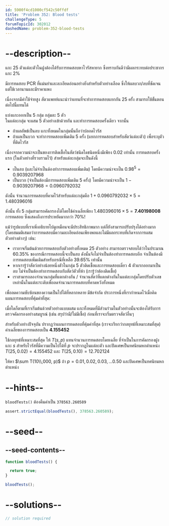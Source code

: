```yaml
---
id: 5900f4cd1000cf542c50ffdf
title: 'Problem 352: Blood tests'
challengeType: 5
forumTopicId: 302012
dashedName: problem-352-blood-tests
---
```


# --description--

แกะ 25 ตัวแต่ละตัวในฝูงต้องได้รับการทดสอบหาไวรัสหายาก ซึ่งทราบกันดีว่ามีผลกระทบต่อประชากรแกะ 2%

มีการทดสอบ PCR ที่แม่นยำและละเอียดอ่อนอย่างยิ่งสำหรับตัวอย่างเลือด ซึ่งให้ผลบวก/ลบที่ชัดเจน แต่ใช้เวลานานและมีราคาแพง

เนื่องจากมีค่าใช้จ่ายสูง สัตวแพทย์แนะนำว่าแทนที่จะทำการทดสอบแยกกัน 25 ครั้ง สามารถใช้ขั้นตอนต่อไปนี้แทนได้

แบ่งแกะออกเป็น 5 กลุ่ม กลุ่มละ 5 ตัว  
ในแต่ละกลุ่ม จะผสม 5 ตัวอย่างเข้าด้วยกัน และทำการทดสอบครั้งเดียว จากนั้น

- ถ้าผลลัพธ์เป็นลบ แกะทั้งหมดในกลุ่มนั้นถือว่าปลอดไวรัส
- ถ้าผลเป็นบวก จะทำการทดสอบเพิ่มเติม 5 ครั้ง (แยกการทดสอบสำหรับสัตว์แต่ละตัว) เพื่อระบุตัวที่ติดไวรัส

เนื่องจากความน่าจะเป็นของการติดเชื้อในสัตว์ชนิดใดชนิดหนึ่งมีเพียง 0.02 เท่านั้น การทดสอบครั้งแรก (ในตัวอย่างที่รวบรวมไว้) สำหรับแต่ละกลุ่มจะเป็นดังนี้

- เป็นลบ (และไม่จำเป็นต้องทำการทดสอบเพิ่มเติม) โดยมีความน่าจะเป็น ${0.98}^5 = 0.9039207968$
- เป็นบวก (จำเป็นต้องมีการทดสอบเพิ่มเติม 5 ครั้ง) โดยมีความน่าจะเป็น $1 - 0.9039207968 = 0.0960792032$

ดังนั้น จำนวนการทดสอบที่คาดไว้สำหรับแต่ละกลุ่มคือ $1 + 0.0960792032 × 5 = 1.480396016$

ดังนั้น ทั้ง 5 กลุ่มสามารถคัดกรองได้โดยใช้ค่าเฉลี่ยเพียง $1.480396016 × 5 = \mathbf{7.40198008}$ การทดสอบ ซึ่งแสดงถึงการประหยัดมากกว่า 70%!

แม้ว่ารูปแบบที่เราเพิ่งอธิบายไปดูเหมือนจะมีประสิทธิภาพมาก แต่ก็ยังสามารถปรับปรุงได้อย่างมาก (โดยสมมติเสมอว่าการทดสอบมีความละเอียดอ่อนเพียงพอและไม่มีผลกระทบที่เกิดจากการผสมตัวอย่างต่างๆ) เช่น:

- เราอาจเริ่มต้นด้วยการทดสอบกับตัวอย่างทั้งหมด 25 ตัวอย่าง สามารถตรวจสอบได้ว่าในประมาณ 60.35% ของกรณีการทดสอบนี้จะเป็นลบ ดังนั้นจึงไม่จำเป็นต้องทำการทดสอบอีก จำเป็นต้องมีการทดสอบเพิ่มเติมสำหรับกรณีที่เหลือ 39.65% เท่านั้น
- หากเรารู้ว่าสัตว์อย่างน้อยหนึ่งตัวในกลุ่ม 5 ตัวติดเชื้อและการทดสอบเดี่ยว 4 ตัวแรกออกมาเป็นลบ ไม่จำเป็นต้องทำการทดสอบกับสัตว์ตัวที่ห้า (เรารู้ว่าต้องติดเชื้อ)
- เราสามารถลองจำนวนกลุ่มที่แตกต่างกัน / จำนวนสัตว์ที่แตกต่างกันในแต่ละกลุ่มโดยปรับตัวเลขเหล่านั้นในแต่ละระดับเพื่อลดจำนวนการทดสอบที่คาดหวังทั้งหมด

เพื่อลดความซับซ้อนของความเป็นไปได้ที่หลากหลาย มีข้อจำกัด ประการหนึ่งที่เรากำหนดไว้เมื่อคิดแผนการทดสอบที่คุ้มค่าที่สุด: 

เมื่อใดก็ตามที่เราเริ่มต้นด้วยตัวอย่างแบบผสม แกะทั้งหมดที่มีส่วนร่วมในตัวอย่างนั้นจะต้องได้รับการตรวจคัดกรองอย่างสมบูรณ์ (เช่น สรุปว่ามี/ไม่มีเชื้อ) ก่อนที่เราจะเริ่มตรวจสัตว์อื่นๆ

สำหรับตัวอย่างปัจจุบัน ปรากฎว่าแผนการทดสอบที่คุ้มค่าที่สุด (เราจะเรียกว่ากลยุทธ์ที่เหมาะสมที่สุด) ค่าเฉลี่ยของการทดสอบเป็น <strong>4.155452</strong>

ใช้กลยุทธ์ที่เหมาะสมที่สุด ให้ $T(s, p)$ แทนจำนวนการทดสอบโดยเฉลี่ย ที่จำเป็นในการคัดกรองฝูงแกะ $s$ สำหรับไวรัสที่มีความเป็นไปได้ที่ $p$ จะปรากฏในแต่ละตัว และปัดเศษเป็นทศนิยมหกตำแหน่ง $T(25, 0.02) = 4.155452$ และ $T(25, 0.10) = 12.702124$

ให้หา $\sum T(10\\,000, p)$ ถ้า $p = 0.01, 0.02, 0.03, \ldots 0.50$ และปัดเศษเป็นทศนิยมหกตำแหน่ง

# --hints--

`bloodTests()` ต้องคืนค่าเป็น `378563.260589`

```js
assert.strictEqual(bloodTests(), 378563.260589);
```

# --seed--

## --seed-contents--

```js
function bloodTests() {

  return true;
}

bloodTests();
```

# --solutions--

```js
// solution required
```

